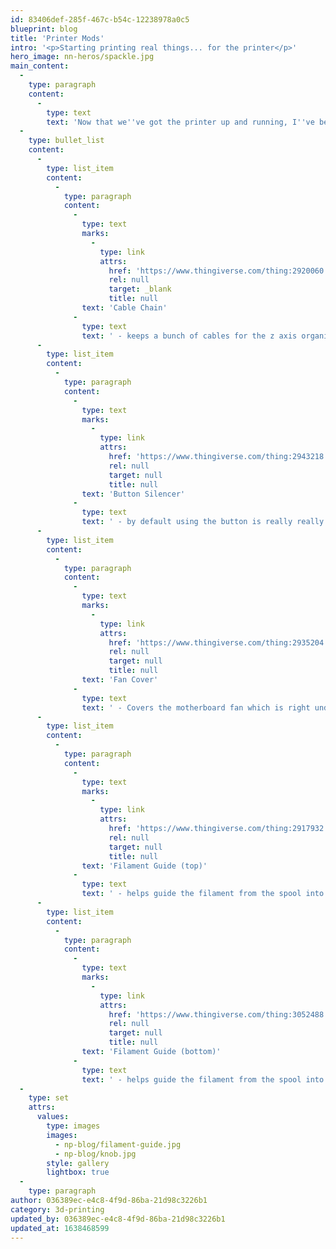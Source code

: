 ```yaml
---
id: 83406def-285f-467c-b54c-12238978a0c5
blueprint: blog
title: 'Printer Mods'
intro: '<p>Starting printing real things... for the printer</p>'
hero_image: nn-heros/spackle.jpg
main_content:
  -
    type: paragraph
    content:
      -
        type: text
        text: 'Now that we''ve got the printer up and running, I''ve been printing a bunch of Ender 3 mods that I''ve found on Thingiverse'
  -
    type: bullet_list
    content:
      -
        type: list_item
        content:
          -
            type: paragraph
            content:
              -
                type: text
                marks:
                  -
                    type: link
                    attrs:
                      href: 'https://www.thingiverse.com/thing:2920060'
                      rel: null
                      target: _blank
                      title: null
                text: 'Cable Chain'
              -
                type: text
                text: ' - keeps a bunch of cables for the z axis organized and away from the printing bed'
      -
        type: list_item
        content:
          -
            type: paragraph
            content:
              -
                type: text
                marks:
                  -
                    type: link
                    attrs:
                      href: 'https://www.thingiverse.com/thing:2943218'
                      rel: null
                      target: null
                      title: null
                text: 'Button Silencer'
              -
                type: text
                text: ' - by default using the button is really really loud and annoying, so this makes it more bearable '
      -
        type: list_item
        content:
          -
            type: paragraph
            content:
              -
                type: text
                marks:
                  -
                    type: link
                    attrs:
                      href: 'https://www.thingiverse.com/thing:2935204'
                      rel: null
                      target: null
                      title: null
                text: 'Fan Cover'
              -
                type: text
                text: ' - Covers the motherboard fan which is right under the print bed so pieces of filament don''t damage the board'
      -
        type: list_item
        content:
          -
            type: paragraph
            content:
              -
                type: text
                marks:
                  -
                    type: link
                    attrs:
                      href: 'https://www.thingiverse.com/thing:2917932'
                      rel: null
                      target: null
                      title: null
                text: 'Filament Guide (top)'
              -
                type: text
                text: ' - helps guide the filament from the spool into a nice arc into the extruder since you don''t want a really sharp angle going into the extruder'
      -
        type: list_item
        content:
          -
            type: paragraph
            content:
              -
                type: text
                marks:
                  -
                    type: link
                    attrs:
                      href: 'https://www.thingiverse.com/thing:3052488'
                      rel: null
                      target: null
                      title: null
                text: 'Filament Guide (bottom)'
              -
                type: text
                text: ' - helps guide the filament from the spool into a nice arc into the extruder since you don''t want a really sharp angle going into the extruder'
  -
    type: set
    attrs:
      values:
        type: images
        images:
          - np-blog/filament-guide.jpg
          - np-blog/knob.jpg
        style: gallery
        lightbox: true
  -
    type: paragraph
author: 036389ec-e4c8-4f9d-86ba-21d98c3226b1
category: 3d-printing
updated_by: 036389ec-e4c8-4f9d-86ba-21d98c3226b1
updated_at: 1638468599
---
```

